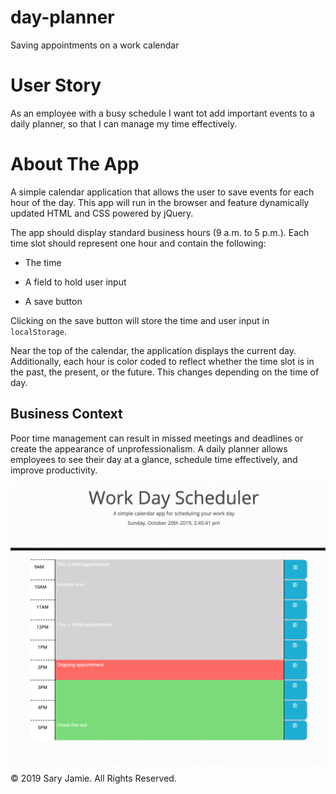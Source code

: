 # day-planner
Saving appointments on a work calendar 

# User Story
As an employee with a busy schedule I want tot add important events to a daily planner, so that I can manage my time effectively.

# About The App
A simple calendar application that allows the user to save events for each hour of the day. This app will run in the browser and feature dynamically updated HTML and CSS powered by jQuery.

The app should display standard business hours (9 a.m. to 5 p.m.). Each time slot should represent one hour and contain the following:

* The time

* A field to hold user input

* A save button

Clicking on the save button will store the time and user input in `localStorage`.

Near the top of the calendar, the application displays the current day. Additionally, each hour is color coded to reflect whether the time slot is in the past, the present, or the future. This changes depending on the time of day.


## Business Context

Poor time management can result in missed meetings and deadlines or create the appearance of unprofessionalism. A daily planner allows employees to see their day at a glance, schedule time effectively, and improve productivity. 

![](images/dayPlanner.png)

© 2019 Sary Jamie. All Rights Reserved.
